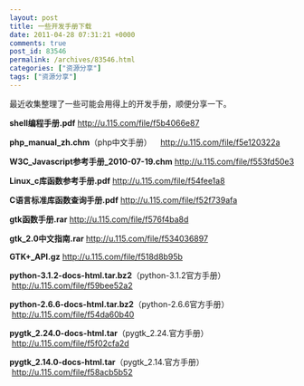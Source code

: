 ```yaml
---
layout: post
title: 一些开发手册下载
date: 2011-04-28 07:31:21 +0000
comments: true
post_id: 83546
permalink: /archives/83546.html
categories: ["资源分享"]
tags: ["资源分享"]
---
```


最近收集整理了一些可能会用得上的开发手册，顺便分享一下。

<strong>shell编程手册.pdf</strong> http://u.115.com/file/f5b4066e87

<strong>php_manual_zh.chm</strong>（php中文手册）    http://u.115.com/file/f5e120322a

<strong>W3C_Javascript参考手册_2010-07-19.chm</strong> http://u.115.com/file/f553fd50e3

<strong>Linux_c库函数参考手册.pdf</strong> http://u.115.com/file/f54fee1a8

<strong>C语言标准库函数查询手册.pdf</strong> http://u.115.com/file/f52f739afa

<strong>gtk函数手册.rar</strong> http://u.115.com/file/f576f4ba8d

<strong>gtk_2.0中文指南.rar</strong> http://u.115.com/file/f534036897

<strong>GTK+_API.gz</strong> http://u.115.com/file/f518d8b95b

<strong>python-3.1.2-docs-html.tar.bz2</strong>（python-3.1.2官方手册）    http://u.115.com/file/f59bee52a2

<strong>python-2.6.6-docs-html.tar.bz2</strong>（python-2.6.6官方手册）    http://u.115.com/file/f54da60b40

<strong>pygtk_2.24.0-docs-html.tar</strong>（pygtk_2.24.官方手册）    http://u.115.com/file/f5f02cfa2d

<strong>pygtk_2.14.0-docs-html.tar</strong>（pygtk_2.14.官方手册）     http://u.115.com/file/f58acb5b52
